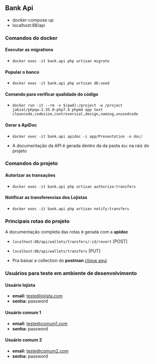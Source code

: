 ## Bank Api

* docker-compose up
* localhost:88/api

### Comandos do docker

#### Executar as migrations
- `docker exec -it bank.api php artisan migrate`
#### Popular o banco  
- `docker exec -it bank.api php artisan db:seed`

#### Comando para verificar qualidade do código

 - `docker run -it --rm -v $(pwd):/project -w /project jakzal/phpqa:1.55.0-php7.4 phpmd app text cleancode,codesize,controversial,design,naming,unusedcode`

#### Gerar a ApiDoc

- `docker exec -it bank.api apidoc -i app/Presentation -o doc/`

* A documentação da API é gerada dentro da da pasta `doc` na raiz do projeto

### Comandos do projeto

#### Autorizar as transações

- `docker exec -it bank.api php artisan authorize:transfers`

#### Notificar as transferencias dos Lojistas

- `docker exec -it bank.api php artisan notify:transfers`

### Principais rotas do projeto

 A documentação completa das rotas é gerada com a **apidoc** 

* `localhost:88/api/wallets/transfers/:id/revert` [POST]
* `localhost:88/api/wallets/transfers` [PUT]


* Pra baixar a collection do **postman** [clique aqui](https://www.getpostman.com/collections/961aa06f11fc06f78362)

### Usuários para teste em ambiente de desenvolvimento

#### Usuário lojista
* **email:** teste@lojista.com
* **senha:** password

#### Usuário comum 1
* **email:** teste@comum1.com
* **senha:** password

#### Usuário comum 2
* **email:** teste@comum2.com
* **senha:** password